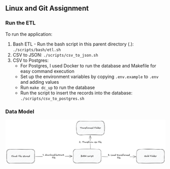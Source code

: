 ## Linux and Git Assignment
### Run the ETL
To run the application:

1. Bash ETL - Run the bash script in this parent directory (.): `./scripts/bash/etl.sh`
2. CSV to JSON: `./scripts/csv_to_json.sh`
3. CSV to Postgres:
   - For Postgres, I used Docker to run the database and Makefile for easy command execution
   - Set up the environment variables by copying `.env.example` to `.env` and adding values
   - Run `make dc_up` to run the database
   - Run the script to insert the records into the database: `./scripts/csv_to_postgres.sh`

### Data Model
![Data Model](./architecture.png)